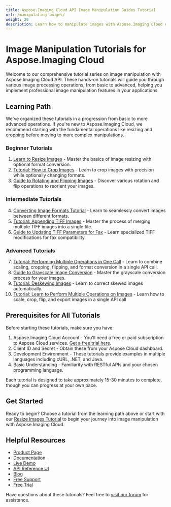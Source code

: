 ```yaml
---
title: Aspose.Imaging Cloud API Image Manipulation Guides Tutorial
url: /manipulating-images/
weight: 20
description: Learn how to manipulate images with Aspose.Imaging Cloud API in these step-by-step tutorials covering resize, crop, format conversion, and more.
---
```


# Image Manipulation Tutorials for Aspose.Imaging Cloud

Welcome to our comprehensive tutorial series on image manipulation with Aspose.Imaging Cloud API. These hands-on tutorials will guide you through various image processing operations, from basic to advanced, helping you implement professional image manipulation features in your applications.

## Learning Path

We've organized these tutorials in a progression from basic to more advanced operations. If you're new to Aspose.Imaging Cloud, we recommend starting with the fundamental operations like resizing and cropping before moving to more complex manipulations.

### Beginner Tutorials

1. [Learn to Resize Images](/manipulating-images/resize-image/) - Master the basics of image resizing with optional format conversion.
2. [Tutorial: How to Crop Images](/manipulating-images/crop-image/) - Learn to crop images with precision while optionally changing formats.
3. [Guide to Rotating and Flipping Images](/manipulating-images/rotateflip-image/) - Discover various rotation and flip operations to reorient your images.

### Intermediate Tutorials

4. [Converting Image Formats Tutorial](/manipulating-images/convert-image/) - Learn to seamlessly convert images between different formats.
5. [Tutorial: Appending TIFF Images](/manipulating-images/append-tiff/) - Master the process of merging multiple TIFF images into a single file.
6. [Guide to Updating TIFF Parameters for Fax](/manipulating-images/tiff-fax-parameters/) - Learn specialized TIFF modifications for fax compatibility.

### Advanced Tutorials

7. [Tutorial: Performing Multiple Operations in One Call](/manipulating-images/multiple-operations/) - Learn to combine scaling, cropping, flipping, and format conversion in a single API call.
8. [Guide to Grayscale Image Conversion](/manipulating-images/grayscale/) - Master the grayscale conversion process for your images.
9. [Tutorial: Deskewing Images](/manipulating-images/deskew-image/) - Learn to correct skewed images automatically.
10. [Tutorial: Learn to Perform Multiple Operations on Images](/manipulating-images/perform-operations/) - Learn how to scale, crop, flip, and export images in a single API call

## Prerequisites for All Tutorials

Before starting these tutorials, make sure you have:

1. Aspose.Imaging Cloud Account - You'll need a free or paid subscription to Aspose Cloud services. [Get a free trial here](https://dashboard.aspose.cloud/).
2. Client ID and Secret - Obtain these from your Aspose Cloud dashboard.
3. Development Environment - These tutorials provide examples in multiple languages including cURL, .NET, and Java.
4. Basic Understanding - Familiarity with RESTful APIs and your chosen programming language.

Each tutorial is designed to take approximately 15-30 minutes to complete, though you can progress at your own pace.

## Get Started

Ready to begin? Choose a tutorial from the learning path above or start with our [Resize Images Tutorial](/manipulating-images/resize-image/) to begin your journey into image manipulation with Aspose.Imaging Cloud.

## Helpful Resources

- [Product Page](https://products.aspose.cloud/imaging/)
- [Documentation](https://docs.aspose.cloud/imaging/)
- [Live Demo](https://products.aspose.app/imaging/family)
- [API Reference UI](https://reference.aspose.cloud/imaging/)
- [Blog](https://blog.aspose.cloud/category/imaging/)
- [Free Support](https://forum.aspose.cloud/c/imaging/10/)
- [Free Trial](https://dashboard.aspose.cloud/#/apps)

Have questions about these tutorials? Feel free to [visit our forum](https://forum.aspose.cloud/c/imaging/10/) for assistance.
